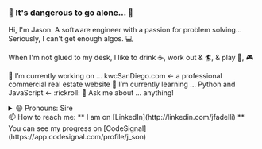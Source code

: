 
### 🔮 It's dangerous to go alone... 🔮

Hi, I'm Jason. A software engineer with a passion for problem solving... Seriously, I can't get enough algos. 💻

When I'm not glued to my desk, I like to drink ☕, work out & 🏄, & play 🏀, 🎮

🔭 I’m currently working on ... kwcSanDiego.com <- a professional commercial real estate website
🌱 I’m currently learning ... Python and JavaScript <- :rickroll:
💬 Ask me about ... anything!
<details><summary>😄 Pronouns: Sire</summary>(Like a knight)<br>((mr.))</details>
📫 How to reach me: 
** I am on [LinkedIn](http://linkedin.com/jfadelli)
** You can see my progress on [CodeSignal](https://app.codesignal.com/profile/j_son)
